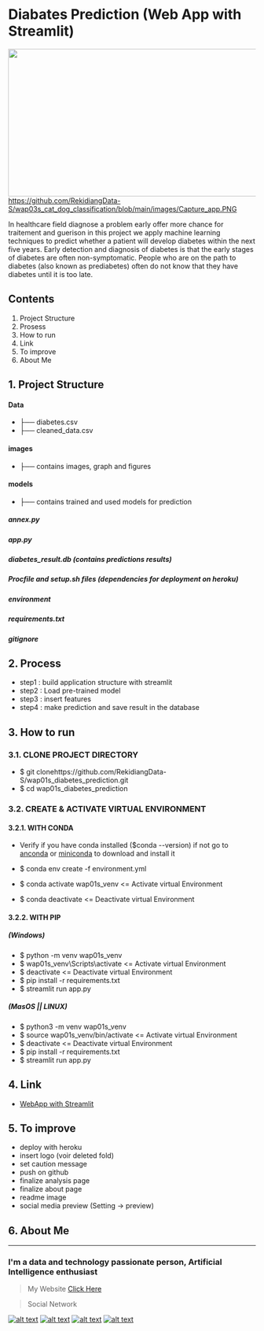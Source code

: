 # Diabates Prediction (Web App with Streamlit)

<img src="https://github.com/RekidiangData-S/wap03s_cat_dog_classification/blob/main/images/Capture_app.PNG" width="1000" height="300" /> https://github.com/RekidiangData-S/wap03s_cat_dog_classification/blob/main/images/Capture_app.PNG


In healthcare field diagnose a problem early offer more chance for traitement and guerison in this project we apply machine learning techniques to predict whether a patient will develop diabetes within the next five years. Early detection and diagnosis of diabetes is that the early stages of diabetes are often non-symptomatic. People who are on the path to diabetes (also known as prediabetes) often do not know that they have diabetes until it is too late.

## Contents

1. Project Structure
2. Prosess
3. How to run
4. Link
5. To improve
6. About Me

## 1. Project Structure

#### Data
* ├── diabetes.csv
* ├── cleaned_data.csv
#### images
* ├── contains images, graph and figures
#### models
* ├── contains trained and used models for prediction

##### annex.py
##### app.py
##### diabetes_result.db (contains predictions results)
##### Procfile and setup.sh files (dependencies for deployment on heroku)
##### environment
##### requirements.txt
##### gitignore

## 2. Process

* step1 :  build application structure with streamlit
* step2 :  Load pre-trained model
* step3 :  insert features
* step4 :  make prediction and save result in the database

## 3. How to run

### 3.1. CLONE PROJECT DIRECTORY

+ $ git clonehttps://github.com/RekidiangData-S/wap01s_diabetes_prediction.git
+ $ cd wap01s_diabetes_prediction

### 3.2. CREATE & ACTIVATE VIRTUAL ENVIRONMENT

#### 3.2.1. WITH CONDA

+ Verify if you have conda installed ($conda --version) if not go to [anconda](https://www.anaconda.com/products/individual) or [miniconda](https://docs.conda.io/en/latest/miniconda.html) to download and install it

+ $ conda env create -f environment.yml
+ $ conda activate wap01s_venv <= Activate virtual Environment
+ $ conda deactivate  <= Deactivate virtual Environment

#### 3.2.2. WITH PIP

##### (Windows) 
+ $ python -m venv wap01s_venv 
+ $ wap01s_venv\Scripts\activate <= Activate virtual Environment
+ $ deactivate <= Deactivate virtual Environment
+ $ pip install -r requirements.txt
+ $ streamlit run app.py
##### (MasOS || LINUX)
+ $ python3 -m venv wap01s_venv 
+ $ source wap01s_venv/bin/activate <= Activate virtual Environment  
+ $ deactivate <= Deactivate virtual Environment
+ $ pip install -r requirements.txt
+ $ streamlit run app.py

## 4. Link

+ [WebApp with Streamlit]()

## 5. To improve

+ deploy with heroku
+ insert logo (voir deleted fold)
+ set caution message
+ push on github
+ finalize analysis page
+ finalize about page
+ readme image 
+ social media preview (Setting -> preview)

## 6. About Me
___

### I'm a data and technology passionate person, Artificial Intelligence enthusiast 

> My Website [Click Here](https://kiesediangebeni/github.io)

> Social Network

[![alt text][1.1]][1]
[![alt text][2.1]][2]
[![alt text][3.1]][3]
[![alt text][4.1]][4]

[1.1]: https://i.imgur.com/oFsAcMx.png (facebook icon with padding)
[2.1]: https://i.imgur.com/YCdR3o9.png (twitter icon with padding)
[3.1]: https://i.imgur.com/5BWvIrF.png (github icon with padding)
[4.1]: https://i.imgur.com/UA7Oh6z.png (medium icon with padding)

[1]: http://www.facebook.com/reagan.kiese.37
[2]: https://twitter.com/ReaganKiese
[3]: https://github.com/RekidiangData-S
[4]: https://medium.com/@rkddatas

